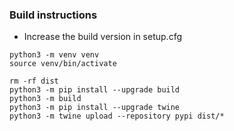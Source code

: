 ### Build instructions

* Increase the build version in setup.cfg
```
python3 -m venv venv
source venv/bin/activate

rm -rf dist
python3 -m pip install --upgrade build
python3 -m build
python3 -m pip install --upgrade twine
python3 -m twine upload --repository pypi dist/*
```